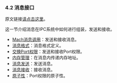 ### 4.2 消息接口

原文链接[请点击这里](https://www.gnu.org/software/hurd/gnumach-doc/Messaging-Interface.html#Messaging-Interface)。

这一节介绍消息在IPC系统中如何进行组装，发送和接收。

- [Mach消息调用]()：发送和接收消息。
- [消息格式]()：消息格式定义。
- [交换Port权限]()：发送和接收Port权限。
- [内存管理]()：在消息内传递内存地址。
- [消息发送]()：发送消息。
- [消息接收]()：接收消息。
- [原子性]()：Port权限的原子性。